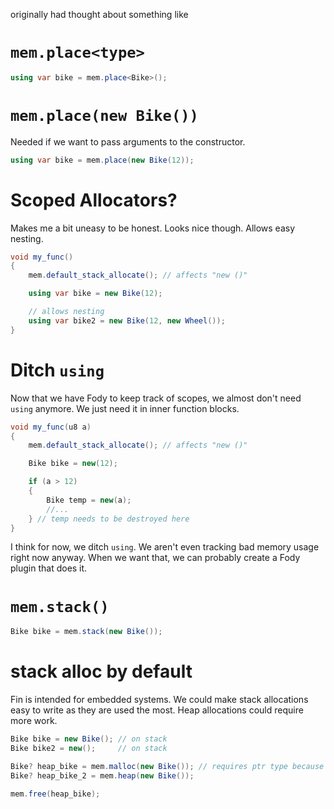 originally had thought about something like 

# `mem.place<type>`
```cs
using var bike = mem.place<Bike>();
```

# `mem.place(new Bike())`
Needed if we want to pass arguments to the constructor.

```cs
using var bike = mem.place(new Bike(12));
```


# Scoped Allocators?
Makes me a bit uneasy to be honest. Looks nice though. Allows easy nesting.

```cs
void my_func()
{
    mem.default_stack_allocate(); // affects "new ()"

    using var bike = new Bike(12);

    // allows nesting
    using var bike2 = new Bike(12, new Wheel());
}
```

# Ditch `using`
Now that we have Fody to keep track of scopes, we almost don't need `using` anymore. We just need it in inner function blocks.

```cs
void my_func(u8 a)
{
    mem.default_stack_allocate(); // affects "new ()"

    Bike bike = new(12);

    if (a > 12)
    {
        Bike temp = new(a);
        //...
    } // temp needs to be destroyed here
}
```

I think for now, we ditch `using`. We aren't even tracking bad memory usage right now anyway.
When we want that, we can probably create a Fody plugin that does it.


# `mem.stack()`
```cs
Bike bike = mem.stack(new Bike());
```


# stack alloc by default
Fin is intended for embedded systems. We could make stack allocations easy to write as they are used the most.
Heap allocations could require more work.

```cs
Bike bike = new Bike(); // on stack
Bike bike2 = new();     // on stack

Bike? heap_bike = mem.malloc(new Bike()); // requires ptr type because it could fail
Bike? heap_bike_2 = mem.heap(new Bike());

mem.free(heap_bike);
```

